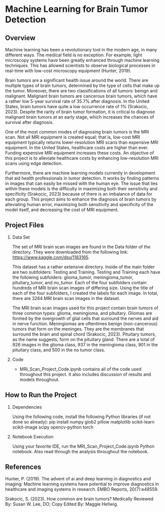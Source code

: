 # Machine Learning for Brain Tumor Detection

## Overview

Machine learning has been a revolutionary tool in the modern age, in many different ways. The medical field is no exception. For example, light microscopy systems have been greatly enhanced through machine learning techniques. This has allowed scientists to observe biological processes in real-time with low-cost microscopy equipment (Hunter, 2019). 

Brain tumors are a significant health issue around the world. There are multiple types of brain tumors, determined by the type of cells that make up the tumor. Moreover, there are two classifications of all tumors: benign and malignant. Malignant brain tumors are cancerous brain tumors, which have a rather low 5-year survival rate of 35.7% after diagnosis. In the United States, brain tumors have quite a low occurrence rate of 1% (Srakocic, 2023). Despite the rarity of brain tumor formation, it is critical to diagnose malignant brain tumors at an early stage, which increases the chances of survival after diagnosis. 

One of the most common modes of diagnosing brain tumors is the MRI scan. Not all MRI equipment is created equal; that is, low-cost MRI equipment typically returns lower-resolution MRI scans than expensive MRI equipment. In the United States, healthcare costs are higher than ever. Funding expensive MRI equipment increases these costs. An objective of this project is to alleviate healthcare costs by enhancing low-resolution MRI scans using edge detection.

Furthermore, there are machine learning models currently in development that aid health professionals in tumor detection. It works by finding patterns in images that can easily be missed with the human eye. The issue that lies within these models is the difficulty in maximizing both their sensitivity and specificity (Srakocic, 2023) because of there is an imbalance of data for each group. This project aims to enhance the diagnosis of brain tumors by alleviating human error, maximizing both sensitivity and specificity of the model itself, and decreasing the cost of MRI equipment.

## Project Files

1. Data Set

   The set of MRI brain scan images are found in the Data folder of the directory. They were downloaded from the following link: https://www.kaggle.com/dsv/1183165.

   This dataset has a rather extensive directory. Inside of the main folder are two subfolders: Testing and Training. Testing and Training each have the following subfolders: glioma_tumor, meningioma_tumor,          pituitary_tumor, and no_tumor. Each of the four subfolders contain hundreds of MRI brain scan images of differing size. Using the title of each of the four subfolders, I created the labels for each image. In      total, there are 3264 MRI brain scan images in the dataset.

   The MRI brain scan images used for this project contain brain tumors of three common types: glioma, meningioma, and pituitary. Gliomas are formed by the overgrowth of glial cells that surround the nerves and      aid in nerve function. Meningiomas are oftentimes benign (non-cancerous) tumors that form on the meninges. They are the membranes that surround the brain and spinal chord (Srakocic, 2023). Pituitary tumors,       as the name suggests, form on the pituitary gland. There are a total of 926 images in the glioma class, 937 in the meningioma class, 901 in the pituitary class, and 500 in the no tumor class.
   
2. Code

   - MRI_Scan_Project_Code.ipynb contains all of the code used throughout this project. It also includes discussion of results and models throughout.


## How to Run the Project

1. Dependencies

   Using the following code, install the following Python libraries (if not done so already): pip install numpy glob2 pillow matplotlib scikit-learn scikit-image scipy opencv-python torch

2. Notebook Execution

   Using your favorite IDE, run the MRI_Scan_Project_Code.ipynb Python notebook. Also read through the analysis throughout the notebook.

## References

Hunter, P. (2019). The advent of ai and deep learning in diagnostics and imaging: Machine learning systems have potential to improve diagnostics in healthcare and imaging systems in research. EMBO Reports, 20(7):e48559.

Srakocic, S. (2023). How common are brain tumors? Medically Reviewed By: Susan W. Lee, DO; Copy Edited By: Maggie Hellwig.

